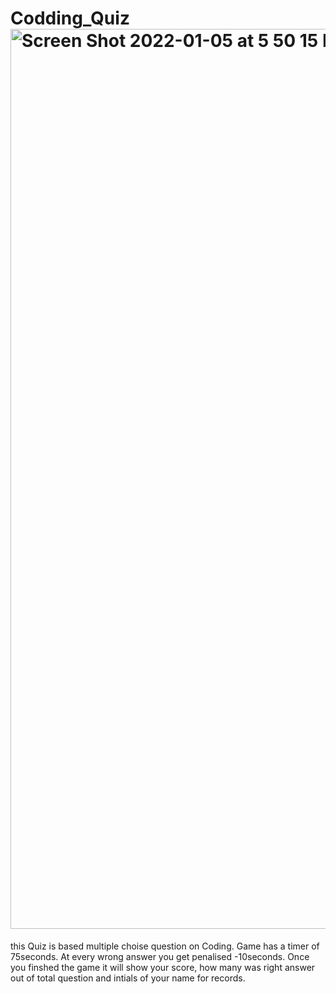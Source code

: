 # Codding_Quiz<img width="1440" alt="Screen Shot 2022-01-05 at 5 50 15 PM" src="https://user-images.githubusercontent.com/94412449/148306534-61be70c8-ff14-47a4-87c6-365acaa53b0c.png">
this Quiz is based multiple choise question on Coding. 
Game has a timer of 75seconds. At every wrong answer you get penalised -10seconds.
Once you finshed the game it will show your score, how many was right answer  out of total question and intials of your name for records.
